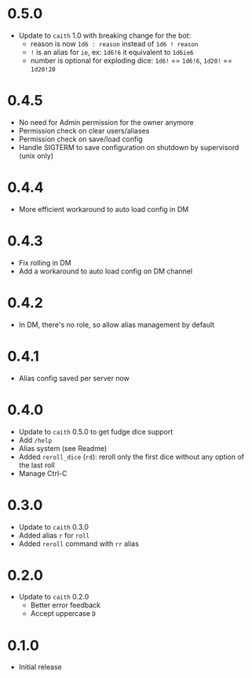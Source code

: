 # 0.5.0
- Update to `caith` 1.0 with breaking change for the bot: 
  - reason is now `1d6 : reason` instead of `1d6 ! reason`
  - `!` is an alias for `ie`, ex: `1d6!6` it equivalent to `1d6ie6`
  - number is optional for exploding dice: `1d6!` == `1d6!6`, `1d20!` == `1d20!20`

# 0.4.5
- No need for Admin permission for the owner anymore
- Permission check on clear users/aliases
- Permission check on save/load config
- Handle SIGTERM to save configuration on shutdown by supervisord (unix only)

# 0.4.4
- More efficient workaround to auto load config in DM

# 0.4.3
- Fix rolling in DM
- Add a workaround to auto load config on DM channel

# 0.4.2
- In DM, there's no role, so allow alias management by default

# 0.4.1
- Alias config saved per server now

# 0.4.0
- Update to `caith` 0.5.0 to get fudge dice support
- Add `/help`
- Alias system (see Readme)
- Added `reroll_dice` (`rd`): reroll only the first dice without any option of the last
  roll
- Manage Ctrl-C

# 0.3.0
- Update to `caith` 0.3.0
- Added alias `r` for `roll`
- Added `reroll` command with `rr` alias

# 0.2.0
- Update to `caith` 0.2.0
    - Better error feedback
    - Accept uppercase `D`

# 0.1.0
- Initial release